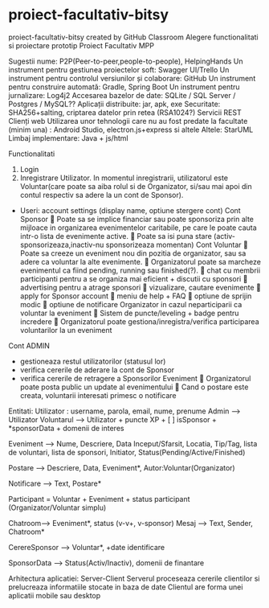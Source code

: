 # proiect-facultativ-bitsy
proiect-facultativ-bitsy created by GitHub Classroom
Alegere functionalitati si proiectare prototip 
 Proiect Facultativ MPP

Sugestii nume: P2P(Peer-to-peer,people-to-people), HelpingHands
Un instrument pentru gestiunea proiectelor soft: Swagger UI/Trello
Un instrument pentru controlul versiunilor și colaborare: GitHub
Un instrument pentru construire automată: Gradle, Spring Boot
Un instrument pentru jurnalizare: Log4j2
Accesarea bazelor de date: SQLite / SQL Server / Postgres / MySQL??
Aplicații distribuite: jar, apk, exe
Securitate: SHA256+salting, criptarea datelor prin retea (RSA1024?)
Servicii REST 
Clienți web
Utilizarea unor tehnologii care nu au fost predate la facultate (minim una) : Android Studio, electron.js+express si altele
Altele: StarUML
Limbaj implementare: Java + js/html

Functionalitati
1. Login
2. Inregistrare Utilizator. In momentul inregistrarii, utilizatorul este Voluntar(care poate sa aiba rolul si de Organizator, si/sau mai apoi din contul respectiv sa adere la un cont de Sponsor). 

-	Useri: account settings (display name, optiune stergere cont)
Cont Sponsor 
	Poate sa se implice financiar sau poate sponsoriza prin alte mijloace in organizarea evenimentelor caritabile, pe care le poate cauta intr-o lista de evenimente active. 
	Poate sa isi puna stare (activ-sponsorizeaza,inactiv-nu sponsorizeaza momentan) 
Cont Voluntar 
	Poate sa creeze un eveniment nou din pozitia de organizator, sau sa adere ca voluntar la alte evenimente.
	Organizatorul poate sa marcheze evenimentul ca fiind pending, running sau finished(?).
	chat cu membrii participanti pentru a se organiza mai eficient + discutii cu sponsori
	 advertising pentru a atrage sponsori
	 vizualizare, cautare evenimente
	apply for Sponsor account
	meniu de help + FAQ
	optiune de sprijin modic
	optiune de notificare Organizator in cazul neparticiparii ca voluntar la eveniment
	Sistem de puncte/leveling + badge pentru incredere
	Organizatorul poate gestiona/inregistra/verifica participarea voluntarilor la un eveniment

Cont ADMIN 
-	gestioneaza restul utilizatorilor (statusul lor)
-	verifica cererile de aderare la cont de Sponsor
-	verifica cererile de retragere a Sponsorilor
Eveniment
	Organizatorul poate posta public un update al evenimentului
	Cand o postare este creata, voluntarii interesati primesc o notificare

Entitati:
Utilizator : username, parola, email, nume, prenume
Admin --> Utilizator
Voluntarul --> Utilizator + puncte XP + [ ] isSponsor + *sponsorData + domenii de interes

Eveniment --> Nume, Descriere, Data Inceput/Sfarsit, Locatia, Tip/Tag, lista de voluntari, lista de sponsori, Initiator, Status(Pending/Active/Finished)

Postare --> Descriere, Data, Eveniment*, Autor:Voluntar(Organizator)

Notificare --> Text, Postare*

Participant = Voluntar + Eveniment + status participant (Organizator/Voluntar simplu)

Chatroom--> Eveniment*, status (v-v+, v-sponsor)
Mesaj --> Text, Sender, Chatroom*

CerereSponsor --> Voluntar*, +date identificare

SponsorData --> Status(Activ/Inactiv), domenii de finantare

Arhitectura aplicatiei: Server-Client
Serverul proceseaza cererile clientilor si prelucreaza informatiile stocate in baza de date
Clientul are forma unei aplicatii mobile sau desktop
